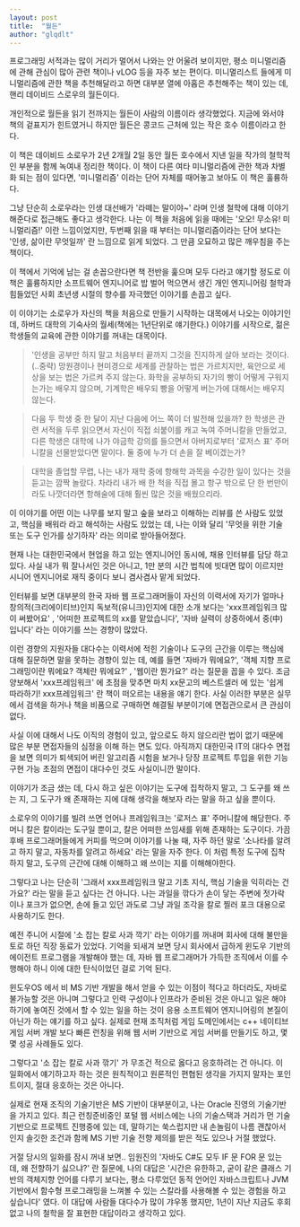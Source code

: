 ```yaml
---
layout: post
title:  "월든"
author: "glqdlt"
---
```


프로그래밍 서적과는 많이 거리가 멀어서 나와는 안 어울려 보이지만, 평소 미니멀리즘에 관해 관심이 많아 관련 책이나 vLOG 등을 자주 보는 편이다. 미니멀리스트 들에게 미니멀리즘에 관한 책을 추천해달라고 하면 대부분 열에 아홉은 추천해주는 책이 있는 데, 핸리 데이비드 스로우의 월든이다.

개인적으로 월든을 읽기 전까지는 월든이 사람의 이름이라 생각했었다. 지금에 와서야 책의 겉표지가 힌트였거니 하지만 월든은 콩코드 근처에 있는 작은 호수 이름이라고 한다. 

이 책은 데이비드 소로우가 2년 2개월 2일 동안 월든 호수에서 지낸 일을 작가의 철학적인 부분을 함께 녹여내 정리한 책이다. 이 책이 다른 여타 미니멀리즘에 관한 책과 차별화 되는 점이 있다면, '미니멀리즘' 이라는 단어 자체를 때어놓고 보아도 이 책은 훌륭하다. 

그냥 단순히 소로우라는 인생 대선배가 '라떼는 말이야~' 라며 인생 철학에 대해 이야기 해준다로 접근해도 좋다고 생각한다. 나는 이 책을 처음에 읽을 때에는 '오오! 무소유! 미니멀리즘!' 이란 느낌이었지만, 두번째 읽을 때 부터는 미니멀리즘이라는 단어 보다는 '인생, 삶이란 무엇일까' 란 느낌으로 읽게 되었다. 그 만큼 오묘하고 많은 깨우침을 주는 책이다.

이 책에서 기억에 남는 걸 손꼽으란다면 책 전반을 훑으며 모두 다라고 얘기할 정도로 이 책은 훌륭하지만 소프트웨어 엔지니어로 밥 벌어 먹으면서 생긴 개인 엔지니어링 철학과 힘들었던 사회 초년생 시절의 향수를 자극했던 이야기를 손꼽고 싶다.

이 이야기는 소로우가 자신의 책을 처음으로 만들기 시작하는 대목에서 나오는 이야기인 데, 하버드 대학의 기숙사의 월세(책에는 1년단위로 얘기한다.) 이야기를 시작으로, 젊은 학생들의 교육에 관한 이야기를 꺼내는 대목이다. 

>'인생을 공부만 하지 말고 처음부터 끝까지 그것을 진지하게 살아 보라는 것이다. (..중략) 망원경이나 현미경으로 세계를 관찰하는 법은 가르치지만, 육안으로 세상을 보는 법은 가르켜 주지 않는다. 화학을 공부하되 자기의 빵이 어떻게 구워지는가는 배우지 않으며, 기계학은 배우되 빵을 어떻게 버는가에 대해서는 배우지 않는다. 

> 다음 두 학생 중 한 달이 지난 다음에 어느 쪽이 더 발전해 있을까? 한 학생은 관련 서적을 두루 읽으면서 자신이 직접 쇠붙이를 캐고 녹여 주머니칼을 만들었고, 다른 학생은 대학에 나가 야금학 강의를 들으면서 아버지로부터 '로저스 표' 주머니칼을 선물받았다면 말이다. 둘 중에 누가 더 손을 잘 베이겠는가?

> 대학을 졸업할 무렵, 나는 내가 재학 중에 항해학 과목을 수강한 일이 있다는 것을 듣고는 깜짝 놀랐다. 차라리 내가 배 한 척을 직접 몰고 항구 밖으로 단 한 번만이라도 나깟더라면 항해술에 대해 훨씬 많은 것을 배웠으리라.

이 이야기를 어떤 이는 나무를 보지 말고 숲을 보라고 이해하는 리뷰를 쓴 사람도 있었고, 핵심을 배워라 라고 해석하는 사람도 있었는 데, 나는 이와 달리 '무엇을 위한 기술 또는 도구 인가를 상기하자' 라는 의미로 받아들어졌다. 

현재 나는 대한민국에서 현업을 하고 있는 엔지니어인 동시에, 채용 인터뷰를 담당 하고 있다. 사실 내가 뭐 잘나서인 것은 아니고, 1만 분의 시간 법칙에 빗대면 많이 이르지만 시니어 엔지니어로 재직 중이다 보니 겸사겸사 맡게 되었다.

인터뷰를 보면 대부분의 한국 자바 웹 프로그래머들이 자신의 이력서에 자기가 얼마나 창의적(크리에이티브)인지 독보적(유니크)인지에 대한 소개 보다는 'xxx프레임워크 많이 써봤어요' , '어떠한 프로젝트의 xx를 맡았습니다', '자바 실력이 상중하에서 중(中) 입니다' 라는 이야기를 쓰는 경향이 많았다. 

이런 경향의 지원자들 대다수는 이력서에 적힌 기술이나 도구의 근간을 이루는 핵심에 대해 질문하면 말을 못하는 경향이 있는 데, 예를 들면 '자바가 뭐에요?', '객체 지향 프로그래밍이란 뭐에요? 객체란 뭐에요?' , '웹이란 뭔가요?' 라는 질문을 꼽을 수 있다. 조금 양보해서 'xxx프레임워크' 에 초점을 맞추면 마치 xx문고의 베스트셀러 에 있는 '쉽게 따라하기! xxx프레임워크' 란 책이 떠오르는 내용을 얘기 한다. 사실 이러한 부분은 실무에서 검색을 하거나 책을 비품으로 구매하면 해결될 부분이기에 면접관으로서 큰 관심이 없다.

사실 이에 대해서 나도 이직의 경험이 있고, 앞으로도 하지 않으리란 법이 없기 때문에 많은 부분 면접자들의 심정을 이해 하는 면도 있다. 아직까지 대한민국 IT의 대다수 면접을 보면 의미가 퇴색되어 버린 알고리즘 시험을 보거나 당장 프로젝트 투입을 위한 기능 구현 가능 초점의 면접이 대다수인 것도 사실이니깐 말이다.

이야기가 조금 샜는 데, 다시 하고 싶은 이야기는 도구에 집착하지 말고, 그 도구를 왜 쓰는 지, 그 도구가 왜 존재하는 지에 대해 생각을 해보자 라는 말을 하고 싶을 뿐이다.

소로우의 이야기를 빌려 쓰면 언어나 프레임워크는 '로저스 표' 주머니칼에 해당한다. 주머니 칼은 칼이라는 도구일 뿐이고, 칼은 어떠한 쓰임새를 위해 존재하는 도구이다. 가끔 후배 프로그래머들에게 커피를 먹으며 이야기를 나눌 때, 자주 하던 말로 '소나타를 알려고 하지 말고, 자동차를 알려고 하세요' 라는 말을 자주 한다. 이 처럼 특정 도구에 집착하지 말고, 도구의 근간에 대해 이해하고 왜 쓰이는 지를 이해해야한다. 

그렇다고 나는 단순히 '그래서 xxx프레임워크 말고 기초 지식, 핵심 기술을 익히라는 건가요?' 라는 말을 듣고 싶다는 건 아니다. 나는 과일을 깎다가 손이 닿는 주변에 젓가락이나 포크가 없으면, 손에 들고 있던 과도로 그냥 과일 조각을 칼로 찔러 포크 대용으로 사용하기도 한다. 

예전 주니어 시절에 '소 잡는 칼로 사과 깍기' 라는 이야기를 꺼내며 회사에 대해 불만을 토로 하던 직장 동료가 있었다. 기억을 되새겨 보면 당시 회사에서 급하게 윈도우 기반의 에이전트 프로그램을 개발해야 했는 데, 자바 웹 프로그래머가 가득한 조직에서 이를 수행해야 하니 이에 대한 탄식이었던 걸로 기억 된다. 

윈도우OS 에서 비 MS 기반 개발을 해서 얻을 수 있는 이점이 적다고 하더라도, 자바로 불가능할 것은 아니며 그렇다고 인력 구성이나 인프라가 준비된 것은 아니고 일은 해야하기에 놓여진 것에서 할 수 있는 일을 하는 것이 응용 소프트웨어 엔지니어링의 본질이 아닌가 하는 얘기를 하고 싶다. 실제로 현재 조직처럼 게임 도메인에서는 c++ 네이티브 게임 서버 개발 보다 빠른 런칭을 위해 웹 서버 기반으로 게임 서버를 만들기도 하고, 몇몇 성공 사례들도 있다. 

그렇다고 '소 잡는 칼로 사과 깎기' 가 무조건 적으로 옳다고 응호하려는 건 아니다. 이 일화에서 얘기하고자 하는 것은 원칙적이고 원론적인 편협된 생각을 가지지 말자는 포인트이지, 절대 응호하는 것은 아니다. 

실제로 현재 조직의 기술기반은 MS 기반이 대부분이고, 나는 Oracle 진영의 기술기반을 가지고 있다. 최근 런칭준비중인 포털 웹 서비스에는 나의 기술스택과 거리가 먼 기술 기반으로 프로젝트 진행중에 있는 데, 말하기는 쑥스럽지만 내 손놀림이 나름 괜찮아서인지 솔깃한 조건과 함께 MS 기반 기술 전향 제의를 받은 적도 있으나 거절 했었다.

거절 당시의 일화를 잠시 꺼내 보면.. 임원진의 '자바도 C#도 모두 IF 문 FOR 문 있는 데, 왜 전향하기 싫으냐?' 란 질문에, 나의 대답은 '시간은 유한하고, 굳이 같은 클래스 기반의 객체지향 언어를 다루기 보다는, 평소 다루었던 동적 언어인 자바스크립트나 JVM 기반에서 함수형 프로그래밍을 느껴볼 수 있는 스칼라를 사용해볼 수 있는 경험을 하고 싶습니다' 였다. 이 대답에 사람들 대다수가 많이 갸우똥 했지만, 1년이 지난 지금도 후회없고 나의 철학을 잘 표현한 대답이라고 생각하고 있다.

